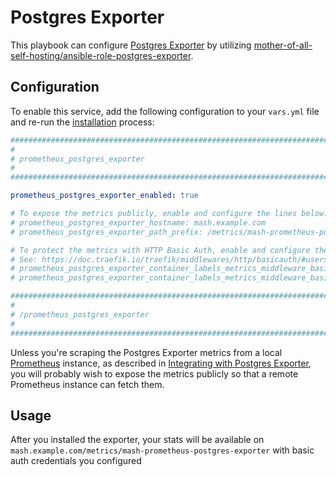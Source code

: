 # Postgres Exporter

This playbook can configure [Postgres Exporter](https://github.com/prometheus-community/postgres_exporter) by utilizing [mother-of-all-self-hosting/ansible-role-postgres-exporter](https://github.com/mother-of-all-self-hosting/ansible-role-prometheus-postgres-exporter.git).


## Configuration

To enable this service, add the following configuration to your `vars.yml` file and re-run the [installation](../installing.md) process:

```yaml
########################################################################
#                                                                      #
# prometheus_postgres_exporter                                                    #
#                                                                      #
########################################################################

prometheus_postgres_exporter_enabled: true

# To expose the metrics publicly, enable and configure the lines below:
# prometheus_postgres_exporter_hostname: mash.example.com
# prometheus_postgres_exporter_path_prefix: /metrics/mash-prometheus-postgres-exporter

# To protect the metrics with HTTP Basic Auth, enable and configure the lines below.
# See: https://doc.traefik.io/traefik/middlewares/http/basicauth/#users
# prometheus_postgres_exporter_container_labels_metrics_middleware_basic_auth_enabled: true
# prometheus_postgres_exporter_container_labels_metrics_middleware_basic_auth_users: ''

########################################################################
#                                                                      #
# /prometheus_postgres_exporter                                                   #
#                                                                      #
########################################################################
```

Unless you're scraping the Postgres Exporter metrics from a local [Prometheus](prometheus.md) instance, as described in [Integrating with Postgres Exporter](prometheus.md#integrating-with-postgres-exporter), you will probably wish to expose the metrics publicly so that a remote Prometheus instance can fetch them.

## Usage

After you installed the exporter, your stats will be available on `mash.example.com/metrics/mash-prometheus-postgres-exporter` with basic auth credentials you configured

